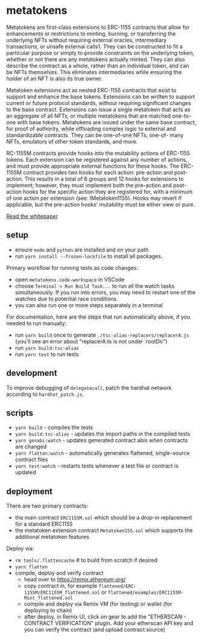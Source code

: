 # metatokens

Metatokens are first-class extensions to ERC-1155 contracts that allow for enhancements or restrictions to minting, burning, or transferring the underlying NFTs without requiring external oracles, intermediary transactions, or unsafe external calls1. They can be constructed to fit a particular purpose or simply to provide constraints on the underlying token, whether or not there are any metatokens actually minted. They can also describe the contract as a whole, rather than an individual token, and can be NFTs themselves. This eliminates intermediaries while ensuring the holder of an NFT is also its true owner.

Metatoken extensions act as nested ERC-1155 contracts that exist to support and enhance the base tokens. Extensions can be written to support current or future protocol standards, without requiring significant changes to the base contract. Extensions can issue a single metatoken that acts as an aggregate of all NFTs, or multiple metatokens that are matched one-to-one with base tokens. Metatokens are issued under the same base contract, for proof of authority, while offloading complex logic to external and standardizable contracts. They can be one-of-one NFTs, one-of- many NFTs, emulators of other token standards, and more.

RC-1155M contracts provide hooks into the mutability actions of ERC-1155 tokens. Each extension can be registered against any number of actions, and must provide appropriate external functions for these hooks. The ERC-1155M contract provides two hooks for each action: pre-action and post-action. This results in a total of 6 groups and 12 hooks for extensions to implement; however, they must implement both the pre-action and post-action hooks for the specific action they are registered for, with a minimum of one action per extension (see: IMetatoken1155). Hooks may revert if applicable, but the pre-action hooks’ mutability must be either view or pure.

[Read the whitepaper](./ERC-1155%20Metatokens.pdf)

## setup

- ensure `node` and `python` are installed and on your path
- run `yarn install --frozen-lockfile` to install all packages.

Primary workflow for running tests as code changes:

- open `metatokens.code-workspace` in VSCode
- choose `Terminal > Run Build Task...` to run all the watch tasks simultaneously. If you run into errors, you may need to restart one of the watches due to potential race conditions.
- you can also run one or more steps separately in a terminal

For documentation, here are the steps that run automatically above, if you needed to run manually:

- run `yarn build` once to generate `./tsc-alias-replacers/replacerA.js` (you'll see an error about "replacerA.ts is not under `rootDir")
- run `yarn build:tsc-alias`
- run `yarn test` to run tests

## development

To improve debugging of `delegatecall`, patch the hardhat network according to `hardhat_patch.js`.

## scripts

- `yarn build` - compiles the tests
- `yarn build:tsc-alias` - updates the import paths in the compiled tests
- `yarn genabi:watch` - updates generated contract abis when contracts are changed
- `yarn flatten:watch` - automatically generates flattened, single-source contract files
- `yarn test:watch` - restarts tests whenever a test file or contract is updated

## deployment

There are two primary contracts:

- the main contract `ERC1155M.sol` which should be a drop-in replacement for a standard ERC1155
- the metatoken extension contract `Metatoken155.sol` which supports the additional metatoken features

Deploy via:

- `rm tools/.flattencache` # to build from scratch if desired
- `yarn flatten`
- compile, deploy and verify contract
  - head over to https://remix.ethereum.org/
  - copy contract in, for example `flattened/ERC-1155M/ERC1155M_flattened.sol` or `flattened/examples/ERC1155M-Mint_flattened.sol`
  - compile and deploy via Remix VM (for testing) or wallet (for deploying to chain)
  - after deploy, in Remix UI, click on gear to add the "ETHERSCAN - CONTRACT VERIFICATION" plugin. Add your etherscan API key and you can verify the contract (and upload contract source)
